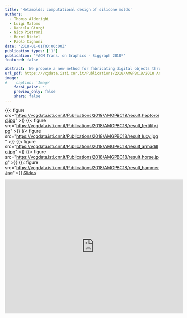 ```yaml
---
title: 'Metamolds: computational design of silicone molds'
authors:
  - Thomas Alderighi
  - Luigi Malomo
  - Daniela Giorgi
  - Nico Pietroni
  - Bernd Bickel
  - Paolo Cignoni
date: '2018-01-01T00:00:00Z'
publication_types: ['1']
publication: '*ACM Trans. on Graphics - Siggraph 2018*'
featured: false

abstract: 'We propose a new method for fabricating digital objects through reusable silicone molds. Molds are generated by casting liquid silicone into custom 3D printed containers called metamolds. Metamolds automatically define the cuts that are needed to extract the cast object from the silicone mold. The shape of metamolds is designed through a novel segmentation technique, which takes into account both geometric and topological constraints involved in the process of mold casting. Our technique is simple, does not require changing the shape or topology of the input objects, and only requires of-the-shelf materials and technologies. We successfully tested our method on a set of challenging examples with complex shapes and rich geometric detail. 	 		 		 	 Slides'
url_pdf: https://vcgdata.isti.cnr.it/Publications/2018/AMGPBC18/2018 ACM TOG Metamolds - personal.pdf
image:
#    caption: 'Image'
    focal_point: ''
    preview_only: false
    share: false
---
```

{{< figure src="https://vcgdata.isti.cnr.it/Publications/2018/AMGPBC18/result_heptoroid.jpg" >}}
{{< figure src="https://vcgdata.isti.cnr.it/Publications/2018/AMGPBC18/result_fertility.jpg" >}}
{{< figure src="https://vcgdata.isti.cnr.it/Publications/2018/AMGPBC18/result_lucy.jpg" >}}
{{< figure src="https://vcgdata.isti.cnr.it/Publications/2018/AMGPBC18/result_armadillo.jpg" >}}
{{< figure src="https://vcgdata.isti.cnr.it/Publications/2018/AMGPBC18/result_horse.jpg" >}}
{{< figure src="https://vcgdata.isti.cnr.it/Publications/2018/AMGPBC18/result_hammer.jpg" >}}
[ Slides ](https://vcgdata.isti.cnr.it/Publicstions/2018/AMGPBC18/metamolds_slides.pptx)

<iframe width="580" height="435" src="https://www.youtube.com/embed/7M2TbQnRLNg" frameborder="0" allow="autoplay; encrypted-media" frameborder="0" allowfullscreen>

